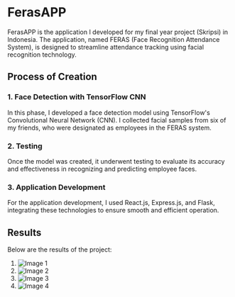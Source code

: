 # FerasAPP

FerasAPP is the application I developed for my final year project (Skripsi) in Indonesia. The application, named FERAS (Face Recognition Attendance System), is designed to streamline attendance tracking using facial recognition technology.

## Process of Creation

### 1. Face Detection with TensorFlow CNN
In this phase, I developed a face detection model using TensorFlow's Convolutional Neural Network (CNN). I collected facial samples from six of my friends, who were designated as employees in the FERAS system.

### 2. Testing
Once the model was created, it underwent testing to evaluate its accuracy and effectiveness in recognizing and predicting employee faces.

### 3. Application Development
For the application development, I used React.js, Express.js, and Flask, integrating these technologies to ensure smooth and efficient operation.

## Results

Below are the results of the project:

1. ![Image 1](path/to/image1)
2. ![Image 2](path/to/image2)
3. ![Image 3](path/to/image3)
4. ![Image 4](path/to/image4)
